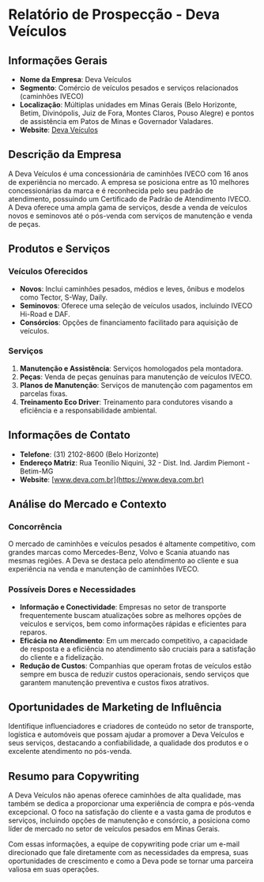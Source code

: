 # Relatório de Prospecção - Deva Veículos

## Informações Gerais

- **Nome da Empresa**: Deva Veículos
- **Segmento**: Comércio de veículos pesados e serviços relacionados (caminhões IVECO)
- **Localização**: Múltiplas unidades em Minas Gerais (Belo Horizonte, Betim, Divinópolis, Juiz de Fora, Montes Claros, Pouso Alegre) e pontos de assistência em Patos de Minas e Governador Valadares.
- **Website**: [Deva Veículos](https://www.deva.com.br)

## Descrição da Empresa

A Deva Veículos é uma concessionária de caminhões IVECO com 16 anos de experiência no mercado. A empresa se posiciona entre as 10 melhores concessionárias da marca e é reconhecida pelo seu padrão de atendimento, possuindo um Certificado de Padrão de Atendimento IVECO. A Deva oferece uma ampla gama de serviços, desde a venda de veículos novos e seminovos até o pós-venda com serviços de manutenção e venda de peças.

## Produtos e Serviços

### Veículos Oferecidos
- **Novos**: Inclui caminhões pesados, médios e leves, ônibus e modelos como Tector, S-Way, Daily.
- **Seminovos**: Oferece uma seleção de veículos usados, incluindo IVECO Hi-Road e DAF.
- **Consórcios**: Opções de financiamento facilitado para aquisição de veículos.

### Serviços
1. **Manutenção e Assistência**: Serviços homologados pela montadora.
2. **Peças**: Venda de peças genuínas para manutenção de veículos IVECO.
3. **Planos de Manutenção**: Serviços de manutenção com pagamentos em parcelas fixas.
4. **Treinamento Eco Driver**: Treinamento para condutores visando a eficiência e a responsabilidade ambiental.

## Informações de Contato

- **Telefone**: (31) 2102-8600 (Belo Horizonte)
- **Endereço Matriz**: Rua Teonílio Niquini, 32 - Dist. Ind. Jardim Piemont - Betim-MG
- **Website**: [www.deva.com.br](https://www.deva.com.br)

## Análise do Mercado e Contexto

### Concorrência
O mercado de caminhões e veículos pesados é altamente competitivo, com grandes marcas como Mercedes-Benz, Volvo e Scania atuando nas mesmas regiões. A Deva se destaca pelo atendimento ao cliente e sua experiência na venda e manutenção de caminhões IVECO.

### Possíveis Dores e Necessidades
- **Informação e Conectividade**: Empresas no setor de transporte frequentemente buscam atualizações sobre as melhores opções de veículos e serviços, bem como informações rápidas e eficientes para reparos.
- **Eficácia no Atendimento**: Em um mercado competitivo, a capacidade de resposta e a eficiência no atendimento são cruciais para a satisfação do cliente e a fidelização.
- **Redução de Custos**: Companhias que operam frotas de veículos estão sempre em busca de reduzir custos operacionais, sendo serviços que garantem manutenção preventiva e custos fixos atrativos.

## Oportunidades de Marketing de Influência
Identifique influenciadores e criadores de conteúdo no setor de transporte, logística e automóveis que possam ajudar a promover a Deva Veículos e seus serviços, destacando a confiabilidade, a qualidade dos produtos e o excelente atendimento no pós-venda.

## Resumo para Copywriting
A Deva Veículos não apenas oferece caminhões de alta qualidade, mas também se dedica a proporcionar uma experiência de compra e pós-venda excepcional. O foco na satisfação do cliente e a vasta gama de produtos e serviços, incluindo opções de manutenção e consórcio, a posiciona como líder de mercado no setor de veículos pesados em Minas Gerais. 

Com essas informações, a equipe de copywriting pode criar um e-mail direcionado que fale diretamente com as necessidades da empresa, suas oportunidades de crescimento e como a Deva pode se tornar uma parceira valiosa em suas operações.